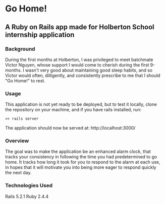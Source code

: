 # Go Home!

## A Ruby on Rails app made for Holberton School internship application

### Background

During the first months at Holberton, I was privileged to meet batchmate Victor Nguyen, whose support I would come to cherish during the first 9-months. I wasn't very good about maintaining good sleep habits, and so Victor would often, dilligently, and consistently prescribe to me that I should "Go Home!" to rest.

### Usage
This application is not yet ready to be deployed, but to test it locally, clone the repository on your machine, and if you have rails installed, run:  
```
>> rails server
```
The application should now be served at:
http://localhost:3000/

### Overview
The goal was to make the application be an enhanced alarm clock, that tracks your consistency in following the time you had predetermined to go home. It tracks how long it took for you to respond to the alarm at each use, in hopes that it will motivate you into being more eager to respond quickly the next day.

### Technologies Used
Rails 5.2.1
Ruby 2.4.4